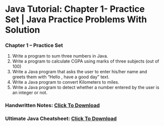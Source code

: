 # Java Tutorial: Chapter 1- Practice Set | Java Practice Problems With Solution

### Chapter 1 – Practice Set

1. Write a program to sum three numbers in Java.
2. Write a program to calculate CGPA using marks of three subjects (out of 100)
3. Write a Java program that asks the user to enter his/her name and greets them with “Hello <name>, have a good day” text.
4. Write a Java program to convert Kilometers to miles.
5. Write a Java program to detect whether a number entered by the user is an integer or not.
  
### Handwritten Notes: [Click To Download](https://api.codewithharry.com/media/videoSeriesFiles/courseFiles/java-tutorials-for-beginners-7/JavaChapter1PracticeSet.pdf)

### Ultimate Java Cheatsheet: [Click To Download](https://api.codewithharry.com/media/videoSeriesFiles/courseFiles/java-tutorials-for-beginners-7/UltimateJavaCheatSheet.pdf)
